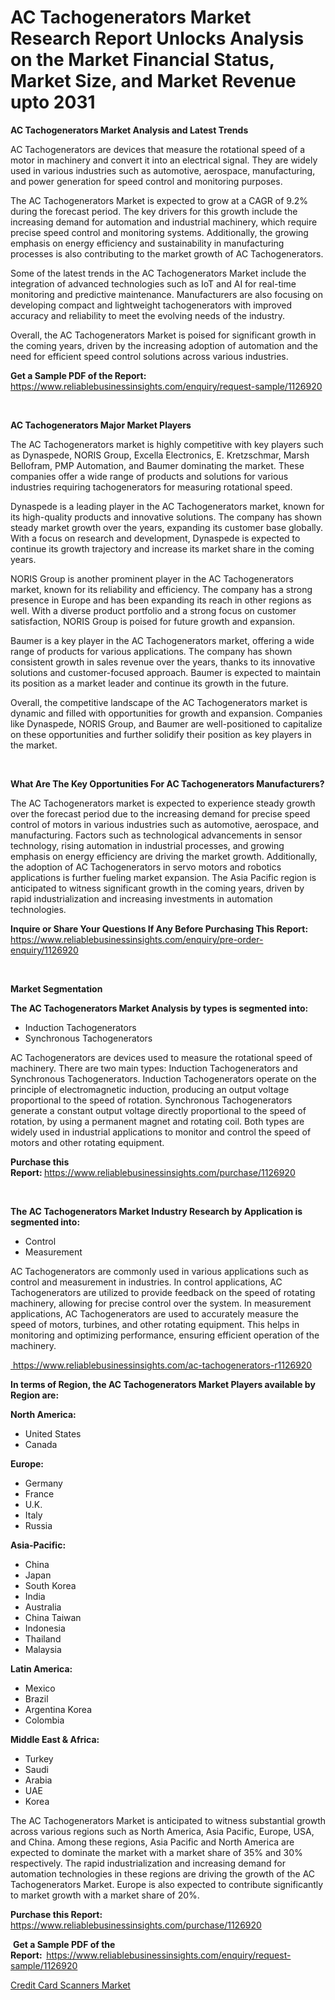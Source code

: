 <p><h1>AC Tachogenerators Market Research Report Unlocks Analysis on the Market Financial Status, Market Size, and Market Revenue upto 2031</h1></p><p><strong>AC Tachogenerators Market Analysis and Latest Trends</strong></p>
<p><p>AC Tachogenerators are devices that measure the rotational speed of a motor in machinery and convert it into an electrical signal. They are widely used in various industries such as automotive, aerospace, manufacturing, and power generation for speed control and monitoring purposes.</p><p>The AC Tachogenerators Market is expected to grow at a CAGR of 9.2% during the forecast period. The key drivers for this growth include the increasing demand for automation and industrial machinery, which require precise speed control and monitoring systems. Additionally, the growing emphasis on energy efficiency and sustainability in manufacturing processes is also contributing to the market growth of AC Tachogenerators.</p><p>Some of the latest trends in the AC Tachogenerators Market include the integration of advanced technologies such as IoT and AI for real-time monitoring and predictive maintenance. Manufacturers are also focusing on developing compact and lightweight tachogenerators with improved accuracy and reliability to meet the evolving needs of the industry.</p><p>Overall, the AC Tachogenerators Market is poised for significant growth in the coming years, driven by the increasing adoption of automation and the need for efficient speed control solutions across various industries.</p></p>
<p><strong>Get a Sample PDF of the Report:&nbsp;</strong> <a href="https://www.reliablebusinessinsights.com/enquiry/request-sample/1126920">https://www.reliablebusinessinsights.com/enquiry/request-sample/1126920</a></p>
<p>&nbsp;</p>
<p><strong>AC Tachogenerators Major Market Players</strong></p>
<p><p>The AC Tachogenerators market is highly competitive with key players such as Dynaspede, NORIS Group, Excella Electronics, E. Kretzschmar, Marsh Bellofram, PMP Automation, and Baumer dominating the market. These companies offer a wide range of products and solutions for various industries requiring tachogenerators for measuring rotational speed.</p><p>Dynaspede is a leading player in the AC Tachogenerators market, known for its high-quality products and innovative solutions. The company has shown steady market growth over the years, expanding its customer base globally. With a focus on research and development, Dynaspede is expected to continue its growth trajectory and increase its market share in the coming years.</p><p>NORIS Group is another prominent player in the AC Tachogenerators market, known for its reliability and efficiency. The company has a strong presence in Europe and has been expanding its reach in other regions as well. With a diverse product portfolio and a strong focus on customer satisfaction, NORIS Group is poised for future growth and expansion.</p><p>Baumer is a key player in the AC Tachogenerators market, offering a wide range of products for various applications. The company has shown consistent growth in sales revenue over the years, thanks to its innovative solutions and customer-focused approach. Baumer is expected to maintain its position as a market leader and continue its growth in the future.</p><p>Overall, the competitive landscape of the AC Tachogenerators market is dynamic and filled with opportunities for growth and expansion. Companies like Dynaspede, NORIS Group, and Baumer are well-positioned to capitalize on these opportunities and further solidify their position as key players in the market.</p></p>
<p>&nbsp;</p>
<p><strong>What Are The Key Opportunities For AC Tachogenerators Manufacturers?</strong></p>
<p><p>The AC Tachogenerators market is expected to experience steady growth over the forecast period due to the increasing demand for precise speed control of motors in various industries such as automotive, aerospace, and manufacturing. Factors such as technological advancements in sensor technology, rising automation in industrial processes, and growing emphasis on energy efficiency are driving the market growth. Additionally, the adoption of AC Tachogenerators in servo motors and robotics applications is further fueling market expansion. The Asia Pacific region is anticipated to witness significant growth in the coming years, driven by rapid industrialization and increasing investments in automation technologies.</p></p>
<p><strong>Inquire or Share Your Questions If Any Before Purchasing This Report:</strong> <a href="https://www.reliablebusinessinsights.com/enquiry/pre-order-enquiry/1126920">https://www.reliablebusinessinsights.com/enquiry/pre-order-enquiry/1126920</a></p>
<p>&nbsp;</p>
<p><strong>Market Segmentation</strong></p>
<p><strong>The AC Tachogenerators Market Analysis by types is segmented into:</strong></p>
<p><ul><li>Induction Tachogenerators</li><li>Synchronous Tachogenerators</li></ul></p>
<p><p>AC Tachogenerators are devices used to measure the rotational speed of machinery. There are two main types: Induction Tachogenerators and Synchronous Tachogenerators. Induction Tachogenerators operate on the principle of electromagnetic induction, producing an output voltage proportional to the speed of rotation. Synchronous Tachogenerators generate a constant output voltage directly proportional to the speed of rotation, by using a permanent magnet and rotating coil. Both types are widely used in industrial applications to monitor and control the speed of motors and other rotating equipment.</p></p>
<p><strong>Purchase this Report:&nbsp;</strong><a href="https://www.reliablebusinessinsights.com/purchase/1126920">https://www.reliablebusinessinsights.com/purchase/1126920</a></p>
<p>&nbsp;</p>
<p><strong>The AC Tachogenerators Market Industry Research by Application is segmented into:</strong></p>
<p><ul><li>Control</li><li>Measurement</li></ul></p>
<p><p>AC Tachogenerators are commonly used in various applications such as control and measurement in industries. In control applications, AC Tachogenerators are utilized to provide feedback on the speed of rotating machinery, allowing for precise control over the system. In measurement applications, AC Tachogenerators are used to accurately measure the speed of motors, turbines, and other rotating equipment. This helps in monitoring and optimizing performance, ensuring efficient operation of the machinery.</p></p>
<p><a href="https://www.reliablebusinessinsights.com/ac-tachogenerators-r1126920">&nbsp;https://www.reliablebusinessinsights.com/ac-tachogenerators-r1126920</a></p>
<p><strong>In terms of Region, the AC Tachogenerators Market Players available by Region are:</strong></p>
<p>
    <p> <strong> North America: </strong>
        <ul>
            <li>United States</li>
            <li>Canada</li>
        </ul>
        </p> 
    <p> <strong> Europe: </strong>
        <ul>
            <li>Germany</li>
            <li>France</li>
            <li>U.K.</li>
            <li>Italy</li>
            <li>Russia</li>
        </ul>
        </p> 
    <p> <strong> Asia-Pacific: </strong>
        <ul>
            <li>China</li>
            <li>Japan</li>
            <li>South Korea</li>
            <li>India</li>
            <li>Australia</li>
            <li>China Taiwan</li>
            <li>Indonesia</li>
            <li>Thailand</li>
            <li>Malaysia</li>
        </ul>
        </p> 
    <p> <strong> Latin America: </strong>
        <ul>
            <li>Mexico</li>
            <li>Brazil</li>
            <li>Argentina Korea</li>
            <li>Colombia</li>
        </ul>
        </p> 
    <p> <strong> Middle East & Africa: </strong>
        <ul>
            <li>Turkey</li>
            <li>Saudi</li>
            <li>Arabia</li>
            <li>UAE</li>
            <li>Korea</li>
        </ul>
    </p>
    </p>
<p><p>The AC Tachogenerators Market is anticipated to witness substantial growth across various regions such as North America, Asia Pacific, Europe, USA, and China. Among these regions, Asia Pacific and North America are expected to dominate the market with a market share of 35% and 30% respectively. The rapid industrialization and increasing demand for automation technologies in these regions are driving the growth of the AC Tachogenerators Market. Europe is also expected to contribute significantly to market growth with a market share of 20%.</p></p>
<p><strong>Purchase this Report: </strong><a href="https://www.reliablebusinessinsights.com/purchase/1126920">https://www.reliablebusinessinsights.com/purchase/1126920</a></p>
<p>&nbsp;<strong>Get a Sample PDF of the Report:&nbsp;&nbsp;</strong><a href="https://www.reliablebusinessinsights.com/enquiry/request-sample/1126920">https://www.reliablebusinessinsights.com/enquiry/request-sample/1126920</a></p>
<p><strong></strong></p>
<p><p><a href="https://github.com/MaraKoelpin2023/Market-Research-Report-List-1/blob/main/credit-card-scanners-market.md">Credit Card Scanners Market</a></p></p>
